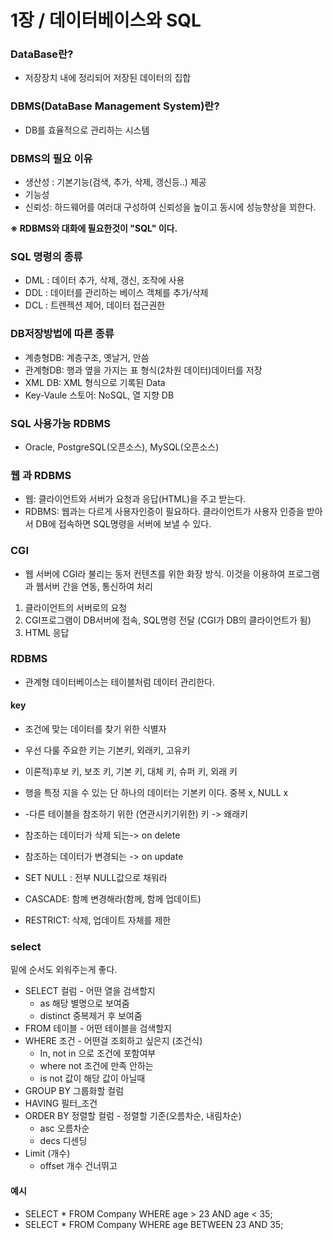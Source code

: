 # 1장 / 데이터베이스와 SQL

### DataBase란?

- 저장장치 내에 정리되어 저장된 데이터의 집합

### DBMS(DataBase Management System)란?

- DB를 효율적으로 관리하는 시스템

### DBMS의 필요 이유

- 생산성 : 기본기능(검색, 추가, 삭제, 갱신등..) 제공
- 기능성
- 신뢰성: 하드웨어를 여러대 구성하여 신뢰성을 높이고 동시에 성능향상을 꾀한다.

**※ RDBMS와 대화에 필요한것이 "SQL" 이다.**

### SQL 명령의 종류

- DML : 데이터 추가, 삭제, 갱신, 조작에 사용
- DDL : 데이터를 관리하는 베이스 객체를 추가/삭제
- DCL : 트렌젝션 제어, 데이터 접근권한

### DB저장방법에 따른 종류

- 계층형DB: 계층구조, 옛날거, 안씀
- 관계형DB: 행과 옆을 가지는 표 형식(2차원 데이터)데이터를 저장
- XML DB: XML 형식으로 기록된 Data
- Key-Vaule 스토어: NoSQL, 열 지향 DB

### SQL 사용가능 RDBMS

- Oracle, PostgreSQL(오픈소스), MySQL(오픈소스)

### 웹 과 RDBMS

- 웹: 클라이언트와 서버가 요청과 응답(HTML)을 주고 받는다.
- RDBMS: 웹과는 다르게 사용자인증이 필요하다. 클라이언트가 사용자 인증을 받아서 DB에 접속하면 SQL명령을 서버에 보낼 수 있다.

### CGI

- 웹 서버에 CGI라 불리는 동저 컨텐츠를 위한 화장 방식. 이것을 이용하여 프로그램과 웹서버 간을 연동, 통신하여 처리

1. 클라이언트의 서버로의 요청
2. CGI프로그램이 DB서버에 접속, SQL명령 전달 (CGI가 DB의 클라이언트가 됨)
3. HTML 응답

### RDBMS

- 관계형 데이터베이스는 테이블처럼 데이터 관리한다.

#### key

- 조건에 맞는 데이터를 찾기 위한 식별자
- 우선 다룰 주요한 키는 기본키, 외래키, 고유키
- 이론적)후보 키, 보조 키, 기본 키, 대체 키, 슈퍼 키, 외래 키
- 행을 특정 지을 수 있는 단 하나의 데이터는 기본키 이다. 중복 x, NULL x

- -다른 테이블을 참조하기 위한 (연관시키기위한) 키 -> 왜래키
- 참조하는 데이터가 삭제 되는-> on delete
- 참조하는 데이터가 변경되는 -> on update
- SET NULL : 전부 NULL값으로 채워라
- CASCADE: 함꼐 변경해라(함께, 함께 업데이트)
- RESTRICT: 삭제, 업데이트 자체를 제한

### select

밑에 순서도 외워주는게 좋다.

- SELECT 컬럼 - 어떤 열을 검색할지
    - as 해당 별명으로 보여줌
    - distinct 중복제거 후 보여줌
- FROM 테이블 - 어떤 테이블을 검색할지
- WHERE 조건 - 어떤걸 조회하고 싶은지 (조건식)
    - In, not in 으로 조건에 포함여부
    - where not 조건에 만족 안하는
    - is not 값이 해당 값이 아닐때
- GROUP BY 그룹화할 컬럼
- HAVING 필터_조건
- ORDER BY 정렬할 컬럼 - 정렬할 기준(오름차순, 내림차순)
    - asc 오름차순
    - decs 디센딩
- Limit (개수)
    - offset 개수 건너뛰고

#### 예시

- SELECT * FROM Company WHERE age > 23 AND age < 35;
- SELECT * FROM Company WHERE age BETWEEN 23 AND 35;

